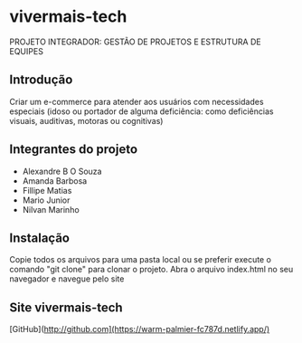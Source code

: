 # vivermais-tech
PROJETO INTEGRADOR: GESTÃO DE PROJETOS E ESTRUTURA DE EQUIPES

## Introdução
Criar um e-commerce para atender aos usuários com necessidades especiais (idoso ou portador de alguma deficiência: como deficiências visuais, auditivas, motoras ou cognitivas)

## Integrantes do projeto
- Alexandre B O Souza
- Amanda Barbosa
- Fillipe Matias
- Mario Junior
- Nilvan Marinho

## Instalação
Copie todos os arquivos para uma pasta local ou se preferir execute o comando "git clone" para clonar o projeto. Abra o arquivo index.html no seu navegador e navegue pelo site

## Site vivermais-tech
[GitHub](http://github.com](https://warm-palmier-fc787d.netlify.app/)
